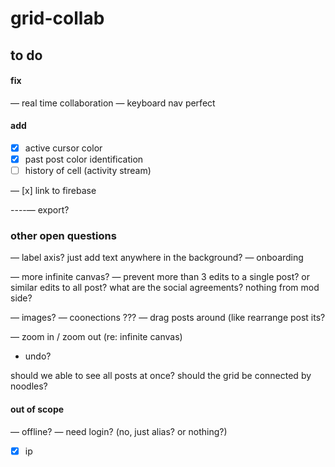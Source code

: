 # grid-collab

## to do

#### fix

— real time collaboration
— keyboard nav perfect

#### add

- [x] active cursor color
- [x] past post color identification
- [ ] history of cell (activity stream)

— [x] link to firebase

----— export?

### other open questions

— label axis? just add text anywhere in the background?
— onboarding

— more infinite canvas?
— prevent more than 3 edits to a single post? or similar edits to all post? what are the social agreements? nothing from mod side?

— images?
— coonections ???
— drag posts around (like rearrange post its?

— zoom in / zoom out (re: infinite canvas)

- undo?

should we able to see all posts at once?
should the grid be connected by noodles?

#### out of scope

— offline?
— need login? (no, just alias? or nothing?)
- [x] ip
